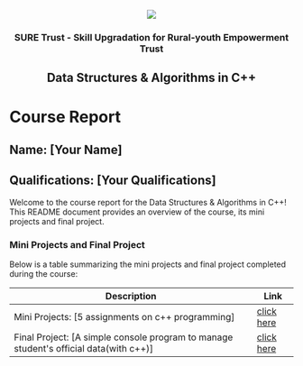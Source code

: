 <!-- PROJECT LOGO -->
<br />

<div align="center">
   <img src='https://user-images.githubusercontent.com/73131499/166115643-d3187f47-d38f-41b2-ae42-5ecbbc60de14.png' />


<h3 align="center">SURE Trust - Skill Upgradation for Rural-youth Empowerment Trust</h3>
  <h2> Data Structures & Algorithms in C++ </h2>
</div>

# Course Report

## Name: [Your Name]

## Qualifications: [Your Qualifications]

Welcome to the course report for the Data Structures & Algorithms in C++! This README document provides an overview of the course, its mini projects and final project.

### Mini Projects and Final Project

Below is a table summarizing the mini projects and final project completed during the course:

| Description                               | Link                                    |
|-------------------------------------------|-----------------------------------------|
| Mini Projects: [5 assignments on c++ programming]     | [click here](https://github.com/sure-trust/G1_DSA_CPlusPlus/tree/main/Mini%20Projects/Nikhitha)|
| Final Project: [A simple console program to manage student's official data(with c++)]     | [click here](https://github.com/sure-trust/G1_DSA_CPlusPlus/tree/main/Final%20Capstone%20Project/Nikhitha/student_data_manage_main) |